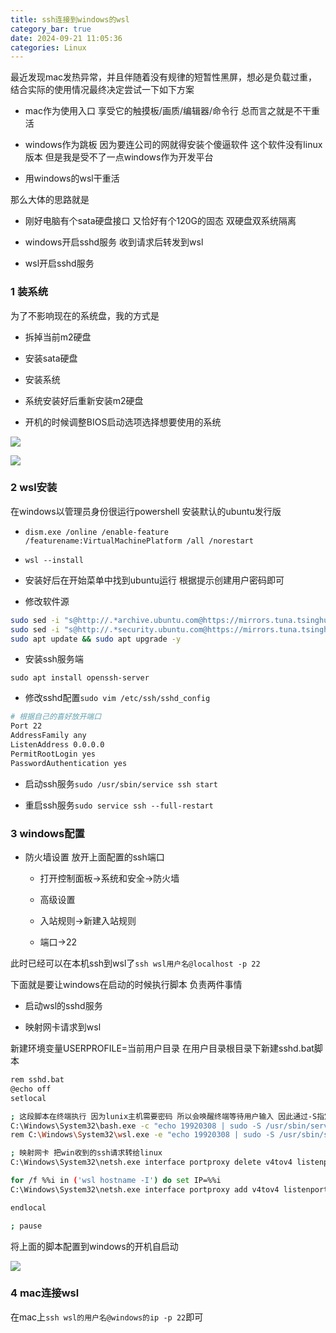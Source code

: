 ```yaml
---
title: ssh连接到windows的wsl
category_bar: true
date: 2024-09-21 11:05:36
categories: Linux
---
```


最近发现mac发热异常，并且伴随着没有规律的短暂性黑屏，想必是负载过重，结合实际的使用情况最终决定尝试一下如下方案

- mac作为使用入口 享受它的触摸板/画质/编辑器/命令行 总而言之就是不干重活

- windows作为跳板 因为要连公司的网就得安装个傻逼软件 这个软件没有linux版本 但是我是受不了一点windows作为开发平台

- 用windows的wsl干重活

那么大体的思路就是

- 刚好电脑有个sata硬盘接口 又恰好有个120G的固态 双硬盘双系统隔离

- windows开启sshd服务 收到请求后转发到wsl

- wsl开启sshd服务

### 1 装系统

为了不影响现在的系统盘，我的方式是

- 拆掉当前m2硬盘

- 安装sata硬盘

- 安装系统

- 系统安装好后重新安装m2硬盘

- 开机的时候调整BIOS启动选项选择想要使用的系统

![](./ssh连接windows的wsl/1726888645.png)

![](./ssh连接windows的wsl/1726888841.png)

### 2 wsl安装

在windows以管理员身份很运行powershell 安装默认的ubuntu发行版

- `dism.exe /online /enable-feature /featurename:VirtualMachinePlatform /all /norestart`

- `wsl --install`

- 安装好后在开始菜单中找到ubuntu运行 根据提示创建用户密码即可

- 修改软件源

```sh
sudo sed -i "s@http://.*archive.ubuntu.com@https://mirrors.tuna.tsinghua.edu.cn@g" /etc/apt/sources.list
sudo sed -i "s@http://.*security.ubuntu.com@https://mirrors.tuna.tsinghua.edu.cn@g" /etc/apt/sources.list
sudo apt update && sudo apt upgrade -y
```

- 安装ssh服务端

`sudo apt install openssh-server`

- 修改sshd配置`sudo vim /etc/ssh/sshd_config`

```sh
# 根据自己的喜好放开端口
Port 22
AddressFamily any
ListenAddress 0.0.0.0
PermitRootLogin yes
PasswordAuthentication yes
```

- 启动ssh服务`sudo /usr/sbin/service ssh start`

- 重启ssh服务`sudo service ssh --full-restart
`

### 3 windows配置

- 防火墙设置 放开上面配置的ssh端口

  - 打开控制面板->系统和安全->防火墙

  - 高级设置

  - 入站规则->新建入站规则

   - 端口->22

此时已经可以在本机ssh到wsl了`ssh wsl用户名@localhost -p 22`

下面就是要让windows在启动的时候执行脚本 负责两件事情

- 启动wsl的sshd服务

- 映射网卡请求到wsl

新建环境变量USERPROFILE=当前用户目录 在用户目录根目录下新建sshd.bat脚本

```sh
rem sshd.bat
@echo off
setlocal

; 这段脚本在终端执行 因为lunix主机需要密码 所以会唤醒终端等待用户输入 因此通过-S指定密码 就不会阻塞在终端等用户输入了
C:\Windows\System32\bash.exe -c "echo 19920308 | sudo -S /usr/sbin/service ssh start"
rem C:\Windows\System32\wsl.exe -e "echo 19920308 | sudo -S /usr/sbin/service ssh start"

; 映射网卡 把win收到的ssh请求转给linux
C:\Windows\System32\netsh.exe interface portproxy delete v4tov4 listenport=22 listenaddress=0.0.0.0 protocol=tcp

for /f %%i in ('wsl hostname -I') do set IP=%%i
C:\Windows\System32\netsh.exe interface portproxy add v4tov4 listenport=22 listenaddress=0.0.0.0 connectport=22 connectaddress=%IP%

endlocal

; pause
```

将上面的脚本配置到windows的开机自启动

![](./ssh连接windows的wsl/1726889980.png)

### 4 mac连接wsl

在mac上`ssh wsl的用户名@windows的ip -p 22`即可